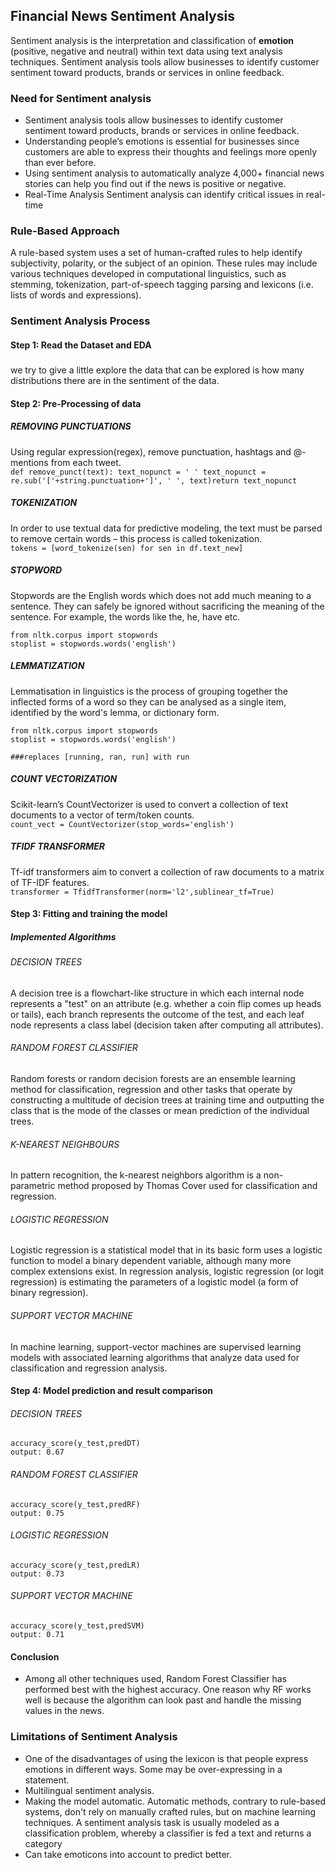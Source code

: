 ## Financial News Sentiment Analysis

Sentiment analysis is the interpretation and classification of **emotion** (positive, negative and neutral) within text data using text analysis techniques. Sentiment analysis tools allow businesses to identify customer sentiment toward products, brands or services in online feedback.

### Need for Sentiment analysis

* Sentiment analysis tools allow businesses to identify customer sentiment toward products, brands or services in online feedback.
* Understanding people’s emotions is essential for businesses since customers are able to express their thoughts and feelings more openly than ever before.
* Using sentiment analysis to automatically analyze 4,000+ financial news stories can help you find out if the news is positive or negative.
* Real-Time Analysis Sentiment analysis can identify critical issues in real-time

### Rule-Based Approach

A rule-based system uses a set of human-crafted rules to help identify subjectivity, polarity, or the subject of an opinion. These rules may include various techniques developed in computational linguistics, such as stemming, tokenization, part-of-speech tagging parsing and lexicons (i.e. lists of words and expressions).

### Sentiment Analysis Process

#### Step 1: Read the Dataset and EDA
##### 
we try to give a little explore the data that can be explored is how many distributions there are in the sentiment of the data.


#### Step 2: Pre-Processing of data
##### REMOVING PUNCTUATIONS
Using regular expression(regex), remove punctuation, hashtags and @-mentions from each tweet.</br>
```def remove_punct(text): text_nopunct = ' ' text_nopunct = re.sub('['+string.punctuation+']', ' ', text)return text_nopunct```

##### TOKENIZATION
In order to use textual data for predictive modeling, the text must be parsed to remove certain words – this process is called tokenization.</br>
```tokens = [word_tokenize(sen) for sen in df.text_new] ```

##### STOPWORD
Stopwords are the English words which does not add much meaning to a sentence. They can safely be ignored without sacrificing the meaning of the sentence. For example, the words like the, he, have etc.</br>
```
from nltk.corpus import stopwords
stoplist = stopwords.words('english')
```

##### LEMMATIZATION
Lemmatisation in linguistics is the process of grouping together the inflected forms of a word so they can be analysed as a single item, identified by the word's lemma, or dictionary form.</br>
```
from nltk.corpus import stopwords
stoplist = stopwords.words('english')

###replaces [running, ran, run] with run
```

##### COUNT VECTORIZATION
Scikit-learn’s CountVectorizer is used to convert a collection of text documents to a vector of term/token counts.</br>
```count_vect = CountVectorizer(stop_words='english')```

##### TFIDF TRANSFORMER
Tf-idf transformers aim to convert a collection of raw documents to a matrix of TF-IDF features.</br>
```transformer = TfidfTransformer(norm='l2',sublinear_tf=True)```

#### Step 3: Fitting and training the model
##### Implemented Algorithms
###### DECISION TREES
A decision tree is a flowchart-like structure in which each internal node represents a "test" on an attribute (e.g. whether a coin flip comes up heads or tails), each branch represents the outcome of the test, and each leaf node represents a class label (decision taken after computing all attributes).
###### RANDOM FOREST CLASSIFIER
Random forests or random decision forests are an ensemble learning method for classification, regression and other tasks that operate by constructing a multitude of decision trees at training time and outputting the class that is the mode of the classes or mean prediction of the individual trees.
###### K-NEAREST NEIGHBOURS
In pattern recognition, the k-nearest neighbors algorithm is a non-parametric method proposed by Thomas Cover used for classification and regression.
###### LOGISTIC REGRESSION
Logistic regression is a statistical model that in its basic form uses a logistic function to model a binary dependent variable, although many more complex extensions exist. In regression analysis, logistic regression (or logit regression) is estimating the parameters of a logistic model (a form of binary regression).
###### SUPPORT VECTOR MACHINE
In machine learning, support-vector machines are supervised learning models with associated learning algorithms that analyze data used for classification and regression analysis.

#### Step 4: Model prediction and result comparison
###### DECISION TREES
```
accuracy_score(y_test,predDT)
output: 0.67
```
###### RANDOM FOREST CLASSIFIER
```
accuracy_score(y_test,predRF)
output: 0.75
```

###### LOGISTIC REGRESSION
```
accuracy_score(y_test,predLR)
output: 0.73
```
###### SUPPORT VECTOR MACHINE
```
accuracy_score(y_test,predSVM)
output: 0.71
```
#### Conclusion
* Among all other techniques used, Random Forest Classifier has performed best with the highest accuracy. One reason why RF works well is because the algorithm can look past and handle the missing values in the news. 


### Limitations of Sentiment Analysis
* One of the disadvantages of using the lexicon is that people express emotions in different ways. Some may be over-expressing in a statement.
* Multilingual sentiment analysis.
* Making the model automatic. Automatic methods, contrary to rule-based systems, don't rely on manually crafted rules, but on machine learning techniques. A sentiment analysis task is usually modeled as a classification problem, whereby a classifier is fed a text and returns a category
* Can take emoticons into account to predict better.
